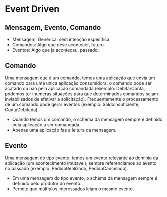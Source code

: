 # Event Driven

## Mensagem, Evento, Comando

* Mensagem: Genérica, sem intenção especifica
* Comandos: Algo que deve acontecer, futuro.
* Eventos: Algo que ja aconteceu, passado.

## Comando

Uma mensagem que é um comando, temos uma aplicação que envia um comando para uma unica aplicação consumidora,
o comando pode ser acatado ou não pela aplicação comandada (exemplo: DebitarConta, podemos ter inumeras situações
para que determinados comandos sejam inviabilizados de efetivar a solicitação). Frequentemente o processamento de
um comando pode gerar eventos (exemplo: SaldoInsuficiente, ContaDebitada).

* Quando temos um comando, o schema da mensagem sempre é definido pela aplicação a ser comandada.
* Apenas uma aplicação faz a leitura da mensagem.

## Evento

Uma mensagem do tipo evento, temos um evento relevante ao dominío da aplicação (um acontecimento imutavel), sempre
referenciamos ao avento no passado (exemplo: PedidoRealizado, PedidoCancelado).

* Em uma mensagem do tipo evento, o schema da mensagem sempre é definido pelo produtor do evento.
* Permite que múltiplos interessados leiam o mesmo evento.

